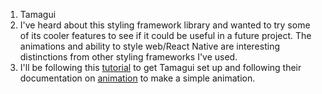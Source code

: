 1. Tamagui
2. I've heard about this styling framework library and wanted to try some of its cooler features to see if it could be useful in a future project. The animations and ability to style web/React Native are interesting distinctions from other styling frameworks I've used.
3. I'll be following this [tutorial](https://tamagui.dev/docs/intro/installation) to get Tamagui set up and following their documentation on [animation](https://tamagui.dev/docs/core/animations) to make a simple animation.